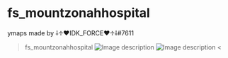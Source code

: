 # fs_mountzonahhospital
ymaps made by ⸸♱♥IDK_FORCE♥♱⸸#7611
>fs_mountzonahhospital
![Image description](https://cdn.discordapp.com/attachments/784243374269661195/969334246957256704/unknown.png)
![Image description](https://cdn.discordapp.com/attachments/784243374269661195/969334546770329630/unknown.png)
<
